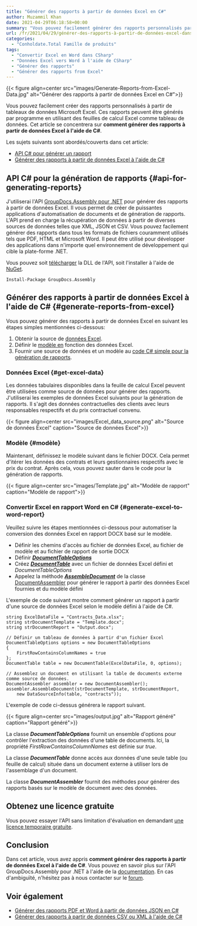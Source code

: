 ```yaml
---
title: "Générer des rapports à partir de données Excel en C#"
author: Muzammil Khan
date: 2021-04-29T06:18:58+00:00
summary: "Vous pouvez facilement générer des rapports personnalisés par programmation en utilisant des feuilles de calcul Excel comme tableau de données. Cet article se concentrera sur la **façon de générer des rapports à partir de données Excel à l'aide de C#** ."
url: /fr/2021/04/29/générer-des-rapports-à-partir-de-données-excel-dans-csharp/
categories:
  - "Conholdate.Total Famille de produits"
tags:
  - "Convertir Excel en Word dans CSharp"
  - "Données Excel vers Word à l'aide de CSharp"
  - "Générer des rapports"
  - "Générer des rapports from Excel"
---
```


{{< figure align=center src="images/Generate-Reports-from-Excel-Data.jpg" alt="Générer des rapports à partir de données Excel en C#">}}
 
Vous pouvez facilement créer des rapports personnalisés à partir de tableaux de données Microsoft Excel. Ces rapports peuvent être générés par programme en utilisant des feuilles de calcul Excel comme tableau de données. Cet article se concentrera sur **comment générer des rapports à partir de données Excel à l'aide de C#**.

Les sujets suivants sont abordés/couverts dans cet article:

  * [API C# pour générer un rapport][2]
  * [Générer des rapports à partir de données Excel à l'aide de C#][3]

## API C# pour la génération de rapports {#api-for-generating-reports}

J'utiliserai l'API [GroupDocs.Assembly pour .NET][4] pour générer des rapports à partir de données Excel. Il vous permet de créer de puissantes applications d'automatisation de documents et de génération de rapports. L'API prend en charge la récupération de données à partir de diverses sources de données telles que XML, JSON et CSV. Vous pouvez facilement générer des rapports dans tous les formats de fichiers couramment utilisés tels que PDF, HTML et Microsoft Word. Il peut être utilisé pour développer des applications dans n'importe quel environnement de développement qui cible la plate-forme .NET.

Vous pouvez soit [télécharger][5] la DLL de l'API, soit l'installer à l'aide de [NuGet][6].

```
Install-Package GroupDocs.Assembly
```

## Générer des rapports à partir de données Excel à l'aide de C# {#generate-reports-from-excel}

Vous pouvez générer des rapports à partir de données Excel en suivant les étapes simples mentionnées ci-dessous:

  1. Obtenir la source de [données Excel](#get-excel-data).
  2. Définir le [modèle en](#template) fonction des données Excel.
  3. Fournir une source de données et un modèle au [code C# simple pour la génération de rapports](#generate-excel-to-word-report).

### Données Excel {#get-excel-data}
Les données tabulaires disponibles dans la feuille de calcul Excel peuvent être utilisées comme source de données pour générer des rapports. J'utiliserai les exemples de données Excel suivants pour la génération de rapports. Il s'agit des données contractuelles des clients avec leurs responsables respectifs et du prix contractuel convenu.

{{< figure align=center src="images/Excel_data_source.png" alt="Source de données Excel" caption="Source de données Excel">}}
 
### Modèle {#modèle}
Maintenant, définissez le modèle suivant dans le fichier DOCX. Cela permet d'itérer les données des contrats et leurs gestionnaires respectifs avec le prix du contrat. Après cela, vous pouvez sauter dans le code pour la génération de rapports.

{{< figure align=center src="images/Template.jpg" alt="Modèle de rapport" caption="Modèle de rapport">}}
 
### Convertir Excel en rapport Word en C# {#generate-excel-to-word-report}
Veuillez suivre les étapes mentionnées ci-dessous pour automatiser la conversion des données Excel en rapport DOCX basé sur le modèle.

  * Définir les chemins d'accès au fichier de données Excel, au fichier de modèle et au fichier de rapport de sortie DOCX
  * Définir _**[DocumentTableOptions][9]**_
  * Créez _**[DocumentTable][10]**_ avec un fichier de données Excel défini et _DocumentTableOptions_
  * Appelez la méthode _**[AssembleDocument][11]**_ de la classe [DocumentAssembler][12] pour générer le rapport à partir des données Excel fournies et du modèle défini

L'exemple de code suivant montre comment générer un rapport à partir d'une source de données Excel selon le modèle défini à l'aide de C#.

```
string ExcelDataFile = "Contracts_Data.xlsx";
string strDocumentTemplate = "Template.docx";
string strDocumentReport = "Output.docx";

// Définir un tableau de données à partir d'un fichier Excel
DocumentTableOptions options = new DocumentTableOptions 
{ 
    FirstRowContainsColumnNames = true 
};
DocumentTable table = new DocumentTable(ExcelDataFile, 0, options);

// Assemblez un document en utilisant la table de documents externe comme source de données.
DocumentAssembler assembler = new DocumentAssembler();
assembler.AssembleDocument(strDocumentTemplate, strDocumentReport,
    new DataSourceInfo(table, "contracts"));
```

L'exemple de code ci-dessus générera le rapport suivant.

{{< figure align=center src="images/output.jpg" alt="Rapport généré" caption="Rapport généré">}}
 
La classe _**DocumentTableOptions**_ fournit un ensemble d'options pour contrôler l'extraction des données d'une table de documents. Ici, la propriété _FirstRowContainsColumnNames_ est définie sur _true_.

La classe _**DocumentTable**_ donne accès aux données d'une seule table (ou feuille de calcul) située dans un document externe à utiliser lors de l'assemblage d'un document.

La classe **_DocumentAssembler_** fournit des méthodes pour générer des rapports basés sur le modèle de document avec des données.

## Obtenez une licence gratuite

Vous pouvez essayer l'API sans limitation d'évaluation en demandant [une licence temporaire gratuite][14].

## Conclusion

Dans cet article, vous avez appris **comment générer des rapports à partir de données Excel à l'aide de C#**. Vous pouvez en savoir plus sur l'API GroupDocs.Assembly pour .NET à l'aide de la [documentation][15]. En cas d'ambiguïté, n'hésitez pas à nous contacter sur le [forum][16].

## Voir également

  * [Générer des rapports PDF et Word à partir de données JSON en C#][17]
  * [Générer des rapports à partir de données CSV ou XML à l'aide de C#][18]

 [1]: https://blog.conholdate.com/wp-content/uploads/sites/27/2021/04/Generate-Reports-from-Excel-Data.jpg
 [2]: #api-for-generating-reports
 [3]: #generate-reports-from-excel
 [4]: https://products.groupdocs.com/assembly/net
 [5]: https://downloads.groupdocs.com/assembly/net
 [6]: https://www.nuget.org/packages/GroupDocs.Assembly
 [7]: https://blog.conholdate.com/wp-content/uploads/sites/27/2021/04/Excel_data_source.png
 [8]: https://blog.conholdate.com/wp-content/uploads/sites/27/2021/04/Template.jpg
 [9]: https://apireference.groupdocs.com/assembly/net/groupdocs.assembly.data/documenttableoptions
 [10]: https://apireference.groupdocs.com/assembly/net/groupdocs.assembly.data/documenttable
 [11]: https://apireference.groupdocs.com/assembly/net/groupdocs.assembly.documentassembler/assembledocument/methods/2
 [12]: https://apireference.groupdocs.com/assembly/net/groupdocs.assembly/documentassembler
 [13]: https://blog.conholdate.com/wp-content/uploads/sites/27/2021/04/output.jpg
 [14]: https://purchase.groupdocs.com/temporary-license
 [15]: https://docs.groupdocs.com/assembly/net/
 [16]: https://forum.groupdocs.com/c/assembly/
 [17]: https://blog.groupdocs.com/2021/03/20/generate-reports-from-json-data-in-csharp/
 [18]: https://blog.groupdocs.com/2019/10/21/generate-reports-from-csv-xml-in-csharp/


